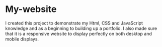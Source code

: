 # My-website
I created this project to demonstrate my Html, CSS and JavaScript knowledge and as a beginning to building up a portfolio.
I also made sure that it is a responsive website to display perfectly on both desktop and mobile displays. 
